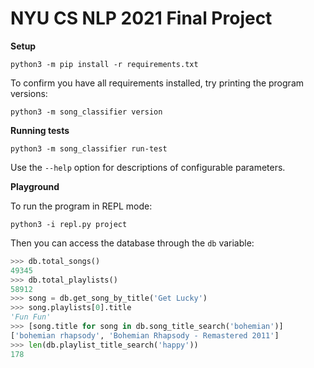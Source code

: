 # NYU CS NLP 2021 Final Project

**Setup**

```
python3 -m pip install -r requirements.txt
```

To confirm you have all requirements installed, try printing the program versions:

```
python3 -m song_classifier version
```

**Running tests**

```
python3 -m song_classifier run-test
```

Use the `--help` option for descriptions of configurable parameters.

**Playground**

To run the program in REPL mode:

```
python3 -i repl.py project
```

Then you can access the database through the `db` variable:

```py
>>> db.total_songs()
49345
>>> db.total_playlists()
58912
>>> song = db.get_song_by_title('Get Lucky')
>>> song.playlists[0].title
'Fun Fun'
>>> [song.title for song in db.song_title_search('bohemian')]
['bohemian rhapsody', 'Bohemian Rhapsody - Remastered 2011']
>>> len(db.playlist_title_search('happy'))
178
```
